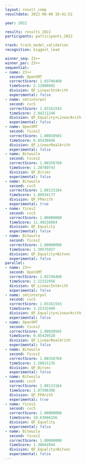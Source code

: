 ```yaml
---
layout: result_comp
resultdate: 2022-08-08 10:41:52

year: 2022

results: results_2022
participants: participants_2022

track: track_model_validation
recognition: biggest_lead

winner_seq: Z3++
winner_par: Z3++
sequential:
- name: Z3++
  second: OpenSMT
  correctScore: 1.03746460
  timeScore: 2.12860982
  division: QF_LinearIntArith
  experimental: false
- name: smtinterpol
  second: cvc5
  correctScore: 1.03161593
  timeScore: 2.84211246
  division: QF_Equality+LinearArith
  experimental: false
- name: OpenSMT
  second: Yices2
  correctScore: 1.00830565
  timeScore: 0.85436846
  division: QF_LinearRealArith
  experimental: false
- name: Bitwuzla
  second: Yices2
  correctScore: 1.00358769
  timeScore: 1.28780743
  division: QF_Bitvec
  experimental: false
- name: Bitwuzla
  second: cvc5
  correctScore: 1.00133164
  timeScore: 1.88934177
  division: QF_FPArith
  experimental: true
- name: Yices2
  second: cvc5
  correctScore: 1.00000000
  timeScore: 11.40216884
  division: QF_Equality
  experimental: false
- name: Bitwuzla
  second: Yices2
  correctScore: 1.00000000
  timeScore: 1.30575927
  division: QF_Equality+Bitvec
  experimental: false
parallel:
- name: Z3++
  second: OpenSMT
  correctScore: 1.03746460
  timeScore: 2.12152956
  division: QF_LinearIntArith
  experimental: false
- name: smtinterpol
  second: cvc5
  correctScore: 1.03161593
  timeScore: 3.25332499
  division: QF_Equality+LinearArith
  experimental: false
- name: OpenSMT
  second: Yices2
  correctScore: 1.00830565
  timeScore: 0.85429528
  division: QF_LinearRealArith
  experimental: false
- name: Bitwuzla
  second: Yices2
  correctScore: 1.00358769
  timeScore: 1.28821135
  division: QF_Bitvec
  experimental: false
- name: Bitwuzla
  second: cvc5
  correctScore: 1.00133164
  timeScore: 1.87506306
  division: QF_FPArith
  experimental: true
- name: Yices2
  second: cvc5
  correctScore: 1.00000000
  timeScore: 10.63666156
  division: QF_Equality
  experimental: false
- name: Bitwuzla
  second: Yices2
  correctScore: 1.00000000
  timeScore: 1.30664944
  division: QF_Equality+Bitvec
  experimental: false
---
```

